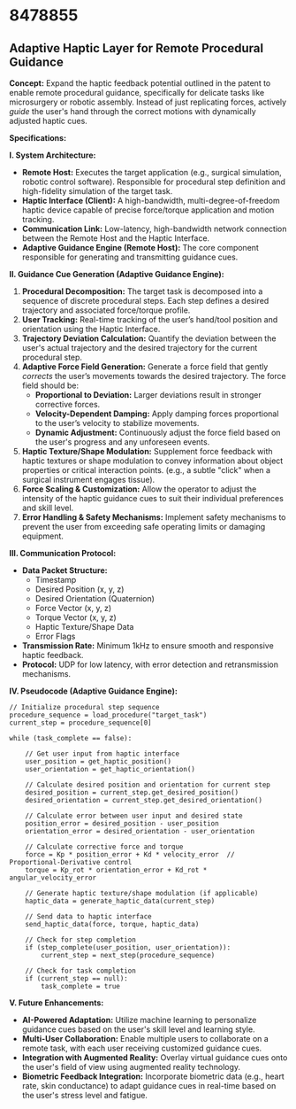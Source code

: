 # 8478855

## Adaptive Haptic Layer for Remote Procedural Guidance

**Concept:** Expand the haptic feedback potential outlined in the patent to enable remote procedural guidance, specifically for delicate tasks like microsurgery or robotic assembly. Instead of just replicating forces, actively *guide* the user's hand through the correct motions with dynamically adjusted haptic cues.

**Specifications:**

**I. System Architecture:**

*   **Remote Host:** Executes the target application (e.g., surgical simulation, robotic control software).  Responsible for procedural step definition and high-fidelity simulation of the target task.
*   **Haptic Interface (Client):** A high-bandwidth, multi-degree-of-freedom haptic device capable of precise force/torque application and motion tracking.
*   **Communication Link:** Low-latency, high-bandwidth network connection between the Remote Host and the Haptic Interface.
*   **Adaptive Guidance Engine (Remote Host):** The core component responsible for generating and transmitting guidance cues.

**II. Guidance Cue Generation (Adaptive Guidance Engine):**

1.  **Procedural Decomposition:** The target task is decomposed into a sequence of discrete procedural steps. Each step defines a desired trajectory and associated force/torque profile.
2.  **User Tracking:**  Real-time tracking of the user’s hand/tool position and orientation using the Haptic Interface.
3.  **Trajectory Deviation Calculation:**  Quantify the deviation between the user's actual trajectory and the desired trajectory for the current procedural step.
4.  **Adaptive Force Field Generation:**  Generate a force field that gently *corrects* the user’s movements towards the desired trajectory. The force field should be:
    *   **Proportional to Deviation:** Larger deviations result in stronger corrective forces.
    *   **Velocity-Dependent Damping:**  Apply damping forces proportional to the user’s velocity to stabilize movements.
    *   **Dynamic Adjustment:** Continuously adjust the force field based on the user's progress and any unforeseen events.
5.  **Haptic Texture/Shape Modulation:**  Supplement force feedback with haptic textures or shape modulation to convey information about object properties or critical interaction points. (e.g., a subtle "click" when a surgical instrument engages tissue).
6.  **Force Scaling & Customization:** Allow the operator to adjust the intensity of the haptic guidance cues to suit their individual preferences and skill level.
7.  **Error Handling & Safety Mechanisms:** Implement safety mechanisms to prevent the user from exceeding safe operating limits or damaging equipment.

**III. Communication Protocol:**

*   **Data Packet Structure:**
    *   Timestamp
    *   Desired Position (x, y, z)
    *   Desired Orientation (Quaternion)
    *   Force Vector (x, y, z)
    *   Torque Vector (x, y, z)
    *   Haptic Texture/Shape Data
    *   Error Flags
*   **Transmission Rate:**  Minimum 1kHz to ensure smooth and responsive haptic feedback.
*   **Protocol:**  UDP for low latency, with error detection and retransmission mechanisms.

**IV. Pseudocode (Adaptive Guidance Engine):**

```
// Initialize procedural step sequence
procedure_sequence = load_procedure("target_task")
current_step = procedure_sequence[0]

while (task_complete == false):

    // Get user input from haptic interface
    user_position = get_haptic_position()
    user_orientation = get_haptic_orientation()

    // Calculate desired position and orientation for current step
    desired_position = current_step.get_desired_position()
    desired_orientation = current_step.get_desired_orientation()

    // Calculate error between user input and desired state
    position_error = desired_position - user_position
    orientation_error = desired_orientation - user_orientation

    // Calculate corrective force and torque
    force = Kp * position_error + Kd * velocity_error  // Proportional-Derivative control
    torque = Kp_rot * orientation_error + Kd_rot * angular_velocity_error

    // Generate haptic texture/shape modulation (if applicable)
    haptic_data = generate_haptic_data(current_step)

    // Send data to haptic interface
    send_haptic_data(force, torque, haptic_data)

    // Check for step completion
    if (step_complete(user_position, user_orientation)):
        current_step = next_step(procedure_sequence)

    // Check for task completion
    if (current_step == null):
        task_complete = true
```

**V. Future Enhancements:**

*   **AI-Powered Adaptation:** Utilize machine learning to personalize guidance cues based on the user's skill level and learning style.
*   **Multi-User Collaboration:** Enable multiple users to collaborate on a remote task, with each user receiving customized guidance cues.
*   **Integration with Augmented Reality:** Overlay virtual guidance cues onto the user's field of view using augmented reality technology.
*   **Biometric Feedback Integration:** Incorporate biometric data (e.g., heart rate, skin conductance) to adapt guidance cues in real-time based on the user's stress level and fatigue.